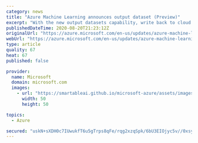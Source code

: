 ```yaml
---
category: news
title: "Azure Machine Learning announces output dataset (Preview)"
excerpt: "With the new output datasets capability, write back to cloud storage and configure and register output data. "
publishedDateTime: 2020-08-20T21:23:12Z
originalUrl: "https://azure.microsoft.com/en-us/updates/azure-machine-learning-announces-output-dataset-preview/"
webUrl: "https://azure.microsoft.com/en-us/updates/azure-machine-learning-announces-output-dataset-preview/"
type: article
quality: 67
heat: 67
published: false

provider:
  name: Microsoft
  domain: microsoft.com
  images:
    - url: "https://smartableai.github.io/microsoft-azure/assets/images/organizations/microsoft.com-50x50.jpg"
      width: 50
      height: 50

topics:
  - Azure

secured: "uskN+sXDH0c7IUwukfT6u5gTrps8qFe/rqg2xzqSpk/6bU3EIOjyc5v//0xsy5kMPUiWRTPVg6YfmMbtkSp1nFqXx7IdkCUzuQw3Xi7qM57FKTrQ3zNCMr5CAhs1VaaFzApNiKVbxQJZMHxiet1NP8nL3kyIC3A3O3bSo5y49Stp83Q/TBpKxibLlnheg+Ys34Acs0Vb80tYEFUGKXa6mXPgOS3iOHl8GmxZT1VVFBcQ9UevE7yT8XH2RQQCAEk5hTTfEC6Vo19VzLUjb06je14/lonCq39+iKgCNzxS5LOUBrM1+qMSg37urcKTWtb+UV7h+JWM5RTKLzTiGHWusw==;Bq+Dkz6HydK/4jOnAqodnQ=="
---
```



